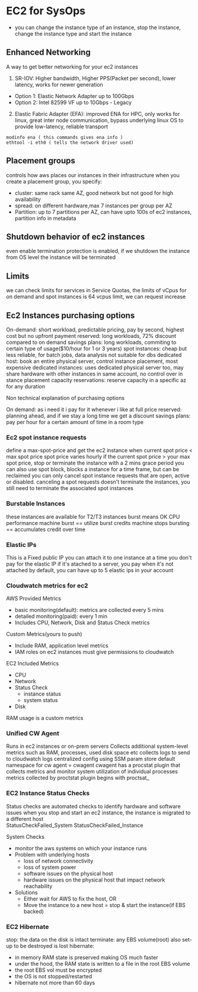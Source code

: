 # EC2 for SysOps 

- you can change the instance type of an instance, stop the instance, change the instance type and start the instance 

## Enhanced Networking 

A way to get better networking for your ec2 instances 

1. SR-IOV: Higher bandwidth, Higher PPS(Packet per second), lower latency, works for newer generation
  - Option 1: Elastic Network Adapter up to 100Gbps 
  - Option 2: Intel 82599 VF up to 10Gbps - Legacy 

2. Elastic Fabric Adapter (EFA): improved ENA for HPC, only works for linux, great inter node communication, bypass underlying linux OS to provide low-latency, reliable transport 

```
modinfo ena ( this commands gives ena info )
ethtool -i eth0 ( tells the network driver used)
```

## Placement groups

controls how aws places our instances in their infrastructure 
when you create a placement group, you specify:
* cluster: same rack same AZ, good network but not good for high availability
* spread: on different hardware,max 7 instances per group per AZ 
* Partition: up to 7 partitions per AZ, can have upto 100s of ec2 instances, partition info in metadata 

## Shutdown behavior of ec2 instances 

even enable termination protection is enabled, if we shutdown the instance from OS level the instance will be terminated 

## Limits 

we can check limits for services in Service Quotas, the limits of vCpus for on demand and spot instances is 64 vcpus limit, we can request increase

## Ec2 Instances purchasing options 

On-demand: short workload, predictable pricing, pay by second, highest cost but no upfront payment
reserved: long workloads, 72% discount compared to on demand 
savings plans: long workloads, commiting to certain type of usage($10/hour for 1 or 3 years) 
spot instances: cheap but less reliable, for batch jobs, data analysis not suitable for dbs
dedicated host: book an entire physical server, control instance placement, most expensive
dedicated instances: uses dedicated physical server too, may share hardware with other instances in same account, no control over in stance placement
capacity reservations: reserve capacity in a specific az for any duration 

Non technical explanation of purchasing options 

On demand: as i need it i pay for it whenever i like at full price 
reserved: planning ahead, and if we stay a long time we get a discount 
savings plans: pay per hour for a certain amount of time in a room type

### Ec2 spot instance requests

define a max-spot-price and get the ec2 instance when current spot price < max spot price
spot price varies hourly 
if the current spot price > your max spot price, stop or terminate the instance with a 2 mins grace period
you can also use spot block, blocks a instance for a time frame, but can be reclaimed
you can only cancel spot instance requests that are open, active or disabled. canceling a spot requests doesn't terminate the instances, you still need to terminate the associated spot instances

### Burstable Instances

these instances are available for T2/T3 instances 
burst means OK CPU performance 
machine burst == utilize burst credits
machine stops bursting == accumulates credit over time

### Elastic IPs

This is a Fixed public IP 
you can attach it to one instance at a time 
you don't pay for the elastic IP if it's atached to a server, you pay when it's not attached 
by default, you can have up to 5 elastic ips in your account 

### Cloudwatch metrics for ec2 

AWS Provided Metrics 
  -  basic monitoring(default): metrics are collected every 5 mins 
  -  detailed monitoring(paid): every 1 min 
  -  Includes CPU, Network, Disk and Status Check metrics 

Custom Metrics(yours to push)
  - Include RAM, application level metrics 
  - IAM roles on ec2 instances must give permissions to cloudwatch 

EC2 Included Metrics 
  - CPU
  - Network 
  - Status Check
    - instance status
    - system status 
  - Disk

RAM usage is a custom metrics 

### Unified CW Agent 

Runs in ec2 instances or on-prem servers 
Collects additional system-level metrics such as RAM, processes, used disk space etc
collects logs to send to cloudwatch logs 
centralized config using SSM param store 
default namespace for cw agent = cwagent
cwagent has a procstat plugin that collects metrics and monitor system utilization of individual processes
metrics collected by proctstat plugin begins with proctsat_

### EC2 Instance Status Checks 

Status checks are automated checks to identify hardware and software issues 
when you stop and start an ec2 instance, the instance is migrated to a different host  
StatusCheckFailed_System
StatusCheckFailed_Instance

System Checks
- monitor the aws systems on which your instance runs 
- Problem with underlying hosts 
  - loss of network connectivity 
  - loss of system power 
  - software issues on the physical host
  - hardware issues on the physical host that impact network reachability
- Solutions
  - Either wait for AWS to fix the host, OR 
  - Move the instance to a new host = stop & start the instance(if EBS backed)

### EC2 Hibernate

stop: the data on the disk is intact 
terminate: any EBS volume(root) also set-up to be destroyed is lost 
hibernate: 
  - in memory RAM state is preserved making OS much faster
  - under the hood, the RAM state is written to a file in the root EBS volume 
  - the root EBS vol must be encrypted
  - the OS is not stopped/restarted 
  - hibernate not more than 60 days 